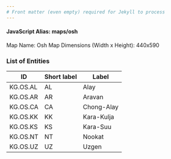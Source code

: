 ```yaml
---
# Front matter (even empty) required for Jekyll to process
---
```


#### JavaScript Alias: maps/osh

Map Name: Osh Map
Dimensions (Width x Height): 440x590

### List of Entities

ID | Short label | Label
---|---|---|
KG.OS.AL|AL|Alay
KG.OS.AR|AR|Aravan
KG.OS.CA|CA|Chong-Alay
KG.OS.KK|KK|Kara-Kulja
KG.OS.KS|KS|Kara-Suu
KG.OS.NT|NT|Nookat
KG.OS.UZ|UZ|Uzgen